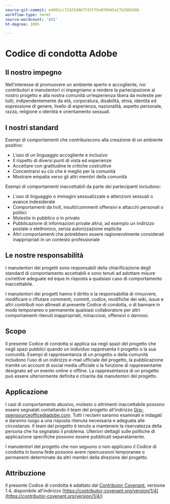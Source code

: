 ```yaml
---
source-git-commit: e4901cc72d25d9677437f5e0f0945a27b206650b
workflow-type: tm+mt
source-wordcount: '431'
ht-degree: 100%

---
```

# Codice di condotta Adobe

## Il nostro impegno

Nell’interesse di promuovere un ambiente aperto e accogliente, noi contributori e manutentori ci impegniamo a rendere la partecipazione al nostro progetto e alla nostra comunità un’esperienza libera da molestie per tutti, indipendentemente da età, corporatura, disabilità, etnia, identità ed espressione di genere, livello di esperienza, nazionalità, aspetto personale, razza, religione o identità e orientamento sessuali.

## I nostri standard

Esempi di comportamenti che contribuiscono alla creazione di un ambiente positivo:

* L’uso di un linguaggio accogliente e inclusivo
* Il rispetto di diversi punti di vista ed esperienze
* Accettare con gratitudine le critiche costruttive
* Concentrarsi su ciò che è meglio per la comunità
* Mostrare empatia verso gli altri membri della comunità

Esempi di comportamenti inaccettabili da parte dei partecipanti includono:

* L’uso di linguaggio o immagini sessualizzate e attenzioni sessuali o avance indesiderate
* Comportamenti da troll, insulti/commenti offensivi e attacchi personali o politici
* Molestie in pubblico o in privato
* Pubblicazione di informazioni private altrui, ad esempio un indirizzo postale o elettronico, senza autorizzazione esplicita
* Altri comportamenti che potrebbero essere ragionevolmente considerati inappropriati in un contesto professionale

## Le nostre responsabilità

I manutentori dei progetti sono responsabili della chiarificazione degli standard di comportamento accettabili e sono tenuti ad adottare misure correttive adeguate ed eque in risposta a qualsiasi caso di comportamento inaccettabile.

I manutentori dei progetti hanno il diritto e la responsabilità di rimuovere, modificare o rifiutare commenti, commit, codice, modifiche dei wiki, issue e altri contributi non allineati al presente Codice di condotta, o di bannare in modo temporaneo o permanente qualsiasi collaboratore per altri comportamenti ritenuti inappropriati, minacciosi, offensivi o dannosi.

## Scopo

Il presente Codice di condotta si applica sia negli spazi del progetto che negli spazi pubblici quando un individuo rappresenta il progetto o la sua comunità. Esempi di rappresentanza di un progetto o della comunità includono l’uso di un indirizzo e-mail ufficiale del progetto, la pubblicazione tramite un account di social media ufficiale o la funzione di rappresentante designato ad un evento online o offline. La rappresentanza di un progetto può essere ulteriormente definita e chiarita dai manutentori del progetto.

## Applicazione

I casi di comportamento abusivo, molesto o altrimenti inaccettabile possono essere segnalati contattando il team del progetto all’indirizzo Grp-opensourceoffice@adobe.com. Tutti i reclami saranno esaminati e indagati e daranno luogo a una risposta ritenuta necessaria e adeguata alle circostanze. Il team del progetto è tenuto a mantenere la riservatezza della persona che ha segnalato il problema.
Ulteriori dettagli sulle politiche di applicazione specifiche possono essere pubblicati separatamente.

I manutentori del progetto che non seguono o non applicano il Codice di condotta in buona fede possono avere ripercussioni temporanee o permanenti determinate da altri membri della direzione del progetto.

## Attribuzione

Il presente Codice di condotta è adattato dal [Contributor Covenant](https://contributor-covenant.org), versione 1.4, disponibile all’indirizzo [https://contributor-covenant.org/version/1/4](https://contributor-covenant.org/version/1/4/)
